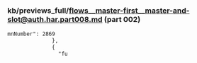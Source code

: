 ### kb/previews_full/flows__master-first__master-and-slot@auth.har.part008.md (part 002)

```md
mnNumber": 2869
              },
              {
                "fu
```

```
